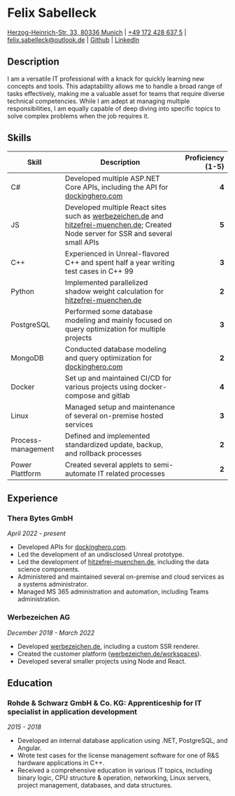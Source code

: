 # Felix Sabelleck

[Herzog-Heinrich-Str. 33, 80336 Munich](https://www.google.com/maps/place/Herzog-Heinrich-Stra%C3%9Fe+33,+80336+M%C3%BCnchen/@48.1293494,11.5533582) | [+49 172 428 637 5](tel:00491724286375) | [felix.sabelleck@outlook.de](mailto:felix.sabelleck@outlook.de) | [Github](https://github.com/FelixSab) | [LinkedIn](https://www.linkedin.com/in/felix-sabelleck-b0639b1a0/)

## Description

I am a versatile IT professional with a knack for quickly learning new concepts and tools. This adaptability allows me to handle a broad range of tasks effectively, making me a valuable asset for teams that require diverse technical competencies. While I am adept at managing multiple responsibilities, I am equally capable of deep diving into specific topics to solve complex problems when the job requires it.

## Skills
|Skill          |Description              |Proficiency (1-5)|
|---------------|-------------------------|-----------:|
|C#             |Developed multiple ASP.NET Core APIs, including the API for [dockinghero.com](https://dockinghero.com)| **4**|
|JS             |Developed multiple React sites such as [werbezeichen.de](https://www.werbezeichen.de) and [hitzefrei-muenchen.de](https://www.hitzefrei-muenchen.de); Created Node server for SSR and several small APIs| **5**|
|C++            |Experienced in Unreal-flavored C++ and spent half a year writing test cases in C++ 99| **3**|
|Python         |Implemented parallelized shadow weight calculation for [hitzefrei-muenchen.de](https://www.hitzefrei-muenchen.de)| **2**|
|PostgreSQL     |Performed some database modeling and mainly focused on query optimization for multiple projects|**3**|
|MongoDB        |Conducted database modeling and query optimization for [dockinghero.com](https://dockinghero.com)| **2**|
|Docker         |Set up and maintained CI/CD for various projects using docker-compose and gitlab| **4**|
|Linux          |Managed setup and maintenance of several on-premise hosted services| **3**|
|Process-management|Defined and implemented standardized update, backup, and rollback processes| **2**|
|Power Plattform|Created several applets to semi-automate IT related processes| **2**|

## Experience

### Thera Bytes GmbH
*April 2022 - present*

- Developed APIs for [dockinghero.com](https://dockinghero.com).
- Led the development of an undisclosed Unreal prototype.
- Led the development of [hitzefrei-muenchen.de](https://www.hitzefrei-muenchen.de), including the data science components.
- Administered and maintained several on-premise and cloud services as a systems administrator.
- Managed MS 365 administration and automation, including Teams administration.

### Werbezeichen AG
*December 2018 - March 2022*

- Developed [werbezeichen.de](https://www.werbezeichen.de), including a custom SSR renderer.
- Created the customer platform ([werbezeichen.de/workspaces](https://www.werbezeichen.de/workspaces)).
- Developed several smaller projects using Node and React.

## Education

### Rohde & Schwarz GmbH & Co. KG: Apprenticeship for IT specialist in application development
*2015 - 2018*

- Developed an internal database application using .NET, PostgreSQL, and Angular.
- Wrote test cases for the license management software for one of R&S hardware applications in C++.
- Received a comprehensive education in various IT topics, including binary logic, CPU structure & operation, networking, Linux servers, project management, databases, and data structures.
